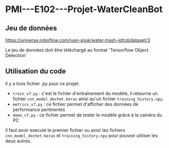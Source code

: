 # PMI---E102---Projet-WaterCleanBot

## Jeu de données

https://universe.roboflow.com/ivan-sijuk/water-trash-jqfcd/dataset/3 

Le jeu de données doit être téléchargé au format 'Tensorflow Object Detection'

## Utilisation du code

Il y a trois fichier .py pour ce projet:

- `train_v7.py` : c'est le fichier d'entraînement du modèle, il retourne un fichier `cnn_model_dechet.keras` ainsi qu'un fichier `training_history.npy`.
- `metrics_v7.py` : ce fichier permet d'afficher des données de performance pertinentes
- `demo_v7.py` : ce fichier permet de tester le modèle grâce à la caméra du PC

Il faut avoir executé le premier fichier ou avoir les fichiers `cnn_model_dechet.keras` et `training_history.npy` pour pouvoir utiliser les deux autres.

